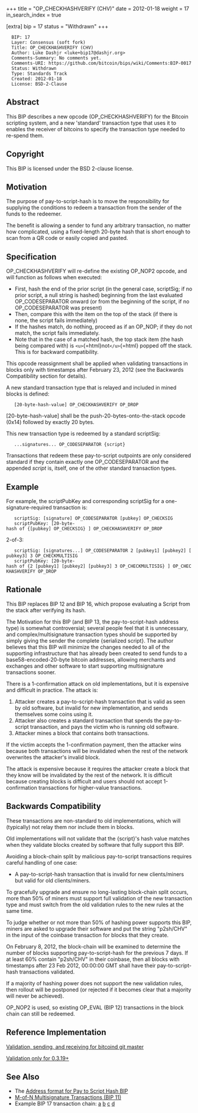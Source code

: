 +++
title = "OP_CHECKHASHVERIFY (CHV)"
date = 2012-01-18
weight = 17
in_search_index = true

[extra]
bip = 17
status = "Withdrawn"
+++

      BIP: 17
      Layer: Consensus (soft fork)
      Title: OP_CHECKHASHVERIFY (CHV)
      Author: Luke Dashjr <luke+bip17@dashjr.org>
      Comments-Summary: No comments yet.
      Comments-URI: https://github.com/bitcoin/bips/wiki/Comments:BIP-0017
      Status: Withdrawn
      Type: Standards Track
      Created: 2012-01-18
      License: BSD-2-Clause

## Abstract

This BIP describes a new opcode (OP\_CHECKHASHVERIFY) for the Bitcoin
scripting system, and a new \'standard\' transaction type that uses it
to enables the receiver of bitcoins to specify the transaction type
needed to re-spend them.

## Copyright

This BIP is licensed under the BSD 2-clause license.

## Motivation

The purpose of pay-to-script-hash is to move the responsibility for
supplying the conditions to redeem a transaction from the sender of the
funds to the redeemer.

The benefit is allowing a sender to fund any arbitrary transaction, no
matter how complicated, using a fixed-length 20-byte hash that is short
enough to scan from a QR code or easily copied and pasted.

## Specification

OP\_CHECKHASHVERIFY will re-define the existing OP\_NOP2 opcode, and
will function as follows when executed:

-   First, hash the end of the prior script (in the general case,
    scriptSig; if no prior script, a null string is hashed) beginning
    from the last evaluated OP\_CODESEPARATOR onward (or from the
    beginning of the script, if no OP\_CODESEPARATOR was present)
-   Then, compare this with the item on the top of the stack (if there
    is none, the script fails immediately)
-   If the hashes match, do nothing, proceed as if an OP\_NOP; if they
    do not match, the script fails immediately.
-   Note that in the case of a matched hash, the top stack item (the
    hash being compared with) is `<u>`{=html}not`</u>`{=html} popped off
    the stack. This is for backward compatibility.

This opcode reassignment shall be applied when validating transactions
in blocks only with timestamps after February 23, 2012 (see the
Backwards Compatibility section for details).

A new standard transaction type that is relayed and included in mined
blocks is defined:

`   [20-byte-hash-value] OP_CHECKHASHVERIFY OP_DROP`

\[20-byte-hash-value\] shall be the push-20-bytes-onto-the-stack opcode
(0x14) followed by exactly 20 bytes.

This new transaction type is redeemed by a standard scriptSig:

`   ...signatures... OP_CODESEPARATOR {script}`

Transactions that redeem these pay-to-script outpoints are only
considered standard if they contain exactly one OP\_CODESEPARATOR and
the appended *script* is, itself, one of the other standard transaction
types.

## Example

For example, the scriptPubKey and corresponding scriptSig for a
one-signature-required transaction is:

`   scriptSig: [signature] OP_CODESEPARATOR [pubkey] OP_CHECKSIG`  
`   scriptPubKey: [20-byte-hash of {[pubkey] OP_CHECKSIG} ] OP_CHECKHASHVERIFY OP_DROP`

2-of-3:

`   scriptSig: [signatures...] OP_CODESEPARATOR 2 [pubkey1] [pubkey2] [pubkey3] 3 OP_CHECKMULTISIG`  
`   scriptPubKey: [20-byte-hash of {2 [pubkey1] [pubkey2] [pubkey3] 3 OP_CHECKMULTISIG} ] OP_CHECKHASHVERIFY OP_DROP`

## Rationale

This BIP replaces BIP 12 and BIP 16, which propose evaluating a Script
from the stack after verifying its hash.

The Motivation for this BIP (and BIP 13, the pay-to-script-hash address
type) is somewhat controversial; several people feel that it is
unnecessary, and complex/multisignature transaction types should be
supported by simply giving the sender the complete {serialized script}.
The author believes that this BIP will minimize the changes needed to
all of the supporting infrastructure that has already been created to
send funds to a base58-encoded-20-byte bitcoin addresses, allowing
merchants and exchanges and other software to start supporting
multisignature transactions sooner.

There is a 1-confirmation attack on old implementations, but it is
expensive and difficult in practice. The attack is:

1.  Attacker creates a pay-to-script-hash transaction that is valid as
    seen by old software, but invalid for new implementation, and sends
    themselves some coins using it.
2.  Attacker also creates a standard transaction that spends the
    pay-to-script transaction, and pays the victim who is running old
    software.
3.  Attacker mines a block that contains both transactions.

If the victim accepts the 1-confirmation payment, then the attacker wins
because both transactions will be invalidated when the rest of the
network overwrites the attacker\'s invalid block.

The attack is expensive because it requires the attacker create a block
that they know will be invalidated by the rest of the network. It is
difficult because creating blocks is difficult and users should not
accept 1-confirmation transactions for higher-value transactions.

## Backwards Compatibility

These transactions are non-standard to old implementations, which will
(typically) not relay them nor include them in blocks.

Old implementations will not validate that the {script}\'s hash value
matches when they validate blocks created by software that fully support
this BIP.

Avoiding a block-chain split by malicious pay-to-script transactions
requires careful handling of one case:

-   A pay-to-script-hash transaction that is invalid for new
    clients/miners but valid for old clients/miners.

To gracefully upgrade and ensure no long-lasting block-chain split
occurs, more than 50% of miners must support full validation of the new
transaction type and must switch from the old validation rules to the
new rules at the same time.

To judge whether or not more than 50% of hashing power supports this
BIP, miners are asked to upgrade their software and put the string
\"p2sh/CHV\" in the input of the coinbase transaction for blocks that
they create.

On February 8, 2012, the block-chain will be examined to determine the
number of blocks supporting pay-to-script-hash for the previous 7 days.
If at least 60% contain \"p2sh/CHV\" in their coinbase, then all blocks
with timestamps after 23 Feb 2012, 00:00:00 GMT shall have their
pay-to-script-hash transactions validated.

If a majority of hashing power does not support the new validation
rules, then rollout will be postponed (or rejected if it becomes clear
that a majority will never be achieved).

OP\_NOP2 is used, so existing OP\_EVAL (BIP 12) transactions in the
block chain can still be redeemed.

## Reference Implementation

[Validation, sending, and receiving for bitcoind git
master](https://gitorious.org/~Luke-Jr/bitcoin/luke-jr-bitcoin/commits/checkhashverify)

[Validation only for
0.3.19+](https://gitorious.org/~Luke-Jr/bitcoin/luke-jr-bitcoin/commits/checkhashverify_backport)

## See Also

-   The [Address format for Pay to Script Hash
    BIP](bip-0013.mediawiki "wikilink")
-   [M-of-N Multisignature Transactions
    (BIP 11)](bip-0011.mediawiki "wikilink")
-   Example BIP 17 transaction chain:
    [a](http://blockexplorer.com/tx/b8fd633e7713a43d5ac87266adc78444669b987a56b3a65fb92d58c2c4b0e84d)
    [b](http://blockexplorer.com/tx/eb3b82c0884e3efa6d8b0be55b4915eb20be124c9766245bcc7f34fdac32bccb)
    [c](http://blockexplorer.com/tx/055707ce7fea7b9776fdc70413f65ceec413d46344424ab01acd5138767db137)
    [d](http://blockexplorer.com/tx/6d36bc17e947ce00bb6f12f8e7a56a1585c5a36188ffa2b05e10b4743273a74b)
